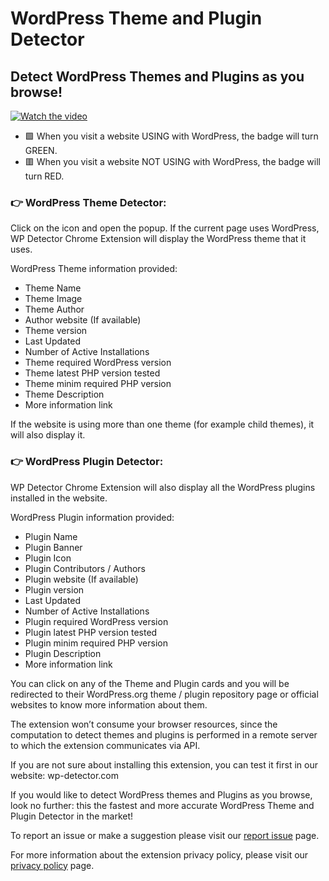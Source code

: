 # WordPress Theme and Plugin Detector

## Detect WordPress Themes and Plugins as you browse!

[![Watch the video](https://img.youtube.com/vi/pF2qcnx521M/0.jpg)](https://www.youtube.com/watch?v=pF2qcnx521M)

- 🟩 When you visit a website USING with WordPress, the badge will turn GREEN.
- 🟥 When you visit a website NOT USING with WordPress, the badge will turn RED.

### 👉 WordPress Theme Detector:

Click on the icon and open the popup. If the current page uses WordPress, WP Detector Chrome Extension will display the WordPress theme that it uses.

WordPress Theme information provided:

- Theme Name
- Theme Image
- Theme Author
- Author website (If available)
- Theme version
- Last Updated
- Number of Active Installations
- Theme required WordPress version
- Theme latest PHP version tested
- Theme minim required PHP version
- Theme Description
- More information link

If the website is using more than one theme (for example child themes), it will also display it.

### 👉 WordPress Plugin Detector:

WP Detector Chrome Extension will also display all the WordPress plugins installed in the website.

WordPress Plugin information provided:

- Plugin Name
- Plugin Banner
- Plugin Icon
- Plugin Contributors / Authors
- Plugin website (If available)
- Plugin version
- Last Updated
- Number of Active Installations
- Plugin required WordPress version
- Plugin latest PHP version tested
- Plugin minim required PHP version
- Plugin Description
- More information link

You can click on any of the Theme and Plugin cards and you will be redirected to their WordPress.org theme / plugin repository page or official websites to know more information about them.

The extension won’t consume your browser resources, since the computation to detect themes and plugins is performed in a remote server to which the extension communicates via API.

If you are not sure about installing this extension, you can test it first in our website: wp-detector.com

If you would like to detect WordPress themes and Plugins as you browse, look no further: this the fastest and more accurate WordPress Theme and Plugin Detector in the market!

To report an issue or make a suggestion please visit our [report issue](https://wp-detector.com/report-issue) page.

For more information about the extension privacy policy, please visit our [privacy policy](https://wp-detector.com/extension-privacy-policy) page.